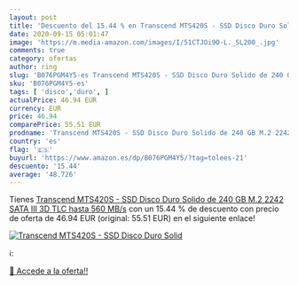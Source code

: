 ```yaml
---
layout: post
title: 'Descuento del 15.44 % en Transcend MTS420S - SSD Disco Duro Solid'
date: 2020-09-15 05:01:47
image: 'https://m.media-amazon.com/images/I/51CTJOi9O-L._SL200_.jpg'
comments: true
category: ofertas
author: ring
slug: 'B076PGM4Y5-es Transcend MTS420S - SSD Disco Duro Solido de 240 GB M.2...'
sku: 'B076PGM4Y5-es'
tags: [ 'disco','duro', ]
actualPrice: 46.94 EUR
currency: EUR
price: 46.94
comparePrice: 55.51 EUR
prodname: 'Transcend MTS420S - SSD Disco Duro Solido de 240 GB M.2 2242 SATA III  3D TLC  hasta 560 MB/s'
country: 'es'
flag: '🇪🇸'
buyurl: 'https://www.amazon.es/dp/B076PGM4Y5/?tag=tolees-21'
descuento: '15.44'
average: '48.726'
---
```


Tienes [Transcend MTS420S - SSD Disco Duro Solido de 240 GB M.2 2242 SATA III  3D TLC  hasta 560 MB/s](https://www.amazon.es/dp/B076PGM4Y5/?tag=tolees-21) con un 15.44 % de descuento con precio de oferta de 46.94 EUR (original: 55.51 EUR) en el siguiente enlace!

[![Transcend MTS420S - SSD Disco Duro Solid](https://m.media-amazon.com/images/I/51CTJOi9O-L._SL200_.jpg)](https://www.amazon.es/dp/B076PGM4Y5/?tag=tolees-21)

ℹ️:


[🛒 Accede a la oferta!!](https://www.amazon.es/dp/B076PGM4Y5/?tag=tolees-21)
